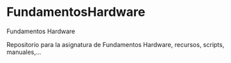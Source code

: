 # FundamentosHardware

Fundamentos Hardware

Repositorio para la asignatura de Fundamentos Hardware, recursos, scripts, manuales,...

